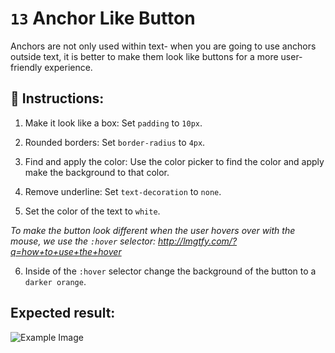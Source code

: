 # `13` Anchor Like Button

Anchors are not only used within text- when you are going to use anchors outside text, it is better to make them look like buttons for a more user-friendly experience.

## 📝 Instructions:

1. Make it look like a box: Set `padding` to `10px`.

2. Rounded borders: Set `border-radius` to `4px`.

3. Find and apply the color: Use the color picker to find the color and apply make the background to that color.

4. Remove underline: Set `text-decoration` to `none`.

5. Set the color of the text to `white`.

*To make the button look different when the user hovers over with the mouse, we use the `:hover` selector: http://lmgtfy.com/?q=how+to+use+the+hover*

6. Inside of the `:hover` selector change the background of the button to a `darker orange`.

## Expected result:

![Example Image](../../.learn/assets/13-1.gif?raw=true)